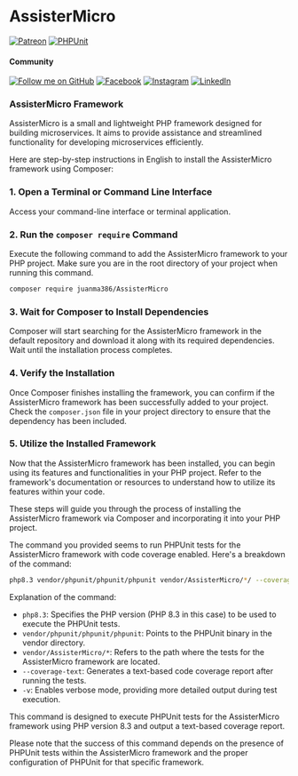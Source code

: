 # AssisterMicro
[![Patreon](https://img.shields.io/badge/Support-Patreon-orange.svg?style=flat&logo=patreon)](https://www.patreon.com/hexomecloud)
[![PHPUnit](https://img.shields.io/github/actions/workflow/status/juanma386/AssisterMicro/.github/workflows/phpunit.yml?branch=main&label=PHPUnit&logo=php&style=flat-square
)](https://github.com/juanma386/AssisterMicro/actions)

#### Community
[![Follow me on GitHub](https://img.shields.io/github/followers/juanma386?style=social)](https://github.com/juanma386)
[![Facebook](https://img.shields.io/badge/Facebook-Like-blue?style=social&logo=facebook)](https://www.facebook.com/hexome.cloud/)
[![Instagram](https://img.shields.io/badge/Instagram-Follow-blue?style=social&logo=instagram)](https://www.instagram.com/hexome.cloud/)
[![LinkedIn](https://img.shields.io/badge/LinkedIn-Connect-blue?style=social&logo=linkedin)](https://www.linkedin.com/company/hexome-cloud/)

### AssisterMicro Framework
AssisterMicro is a small and lightweight PHP framework designed for building microservices. It aims to provide assistance and streamlined functionality for developing microservices efficiently.

Here are step-by-step instructions in English to install the AssisterMicro framework using Composer:

### 1. Open a Terminal or Command Line Interface
Access your command-line interface or terminal application.

### 2. Run the `composer require` Command
Execute the following command to add the AssisterMicro framework to your PHP project. Make sure you are in the root directory of your project when running this command.

```bash
composer require juanma386/AssisterMicro
```

### 3. Wait for Composer to Install Dependencies
Composer will start searching for the AssisterMicro framework in the default repository and download it along with its required dependencies. Wait until the installation process completes.

### 4. Verify the Installation
Once Composer finishes installing the framework, you can confirm if the AssisterMicro framework has been successfully added to your project. Check the `composer.json` file in your project directory to ensure that the dependency has been included.

### 5. Utilize the Installed Framework
Now that the AssisterMicro framework has been installed, you can begin using its features and functionalities in your PHP project. Refer to the framework's documentation or resources to understand how to utilize its features within your code.

These steps will guide you through the process of installing the AssisterMicro framework via Composer and incorporating it into your PHP project.

The command you provided seems to run PHPUnit tests for the AssisterMicro framework with code coverage enabled. Here's a breakdown of the command:

```bash
php8.3 vendor/phpunit/phpunit/phpunit vendor/AssisterMicro/*/ --coverage-text -v
```

Explanation of the command:

- `php8.3`: Specifies the PHP version (PHP 8.3 in this case) to be used to execute the PHPUnit tests.
- `vendor/phpunit/phpunit/phpunit`: Points to the PHPUnit binary in the vendor directory.
- `vendor/AssisterMicro/*`: Refers to the path where the tests for the AssisterMicro framework are located.
- `--coverage-text`: Generates a text-based code coverage report after running the tests.
- `-v`: Enables verbose mode, providing more detailed output during test execution.

This command is designed to execute PHPUnit tests for the AssisterMicro framework using PHP version 8.3 and output a text-based coverage report.

Please note that the success of this command depends on the presence of PHPUnit tests within the AssisterMicro framework and the proper configuration of PHPUnit for that specific framework.
